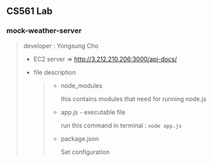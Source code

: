 ## CS561 Lab
### mock-weather-server
> developer : Yongsung Cho
>
> * EC2 server &Rightarrow; http://3.212.210.206:3000/api-docs/
>
> * file description
>   > + node_modules
>   >
>   >   this contains modules that need for running node.js
>   >   
>   > + app.js - executable file 
>   > 
>   >   run this command in terminal : ```node app.js```
>   >
>   > + package.json  
>   > 
>   >   Set configuration


